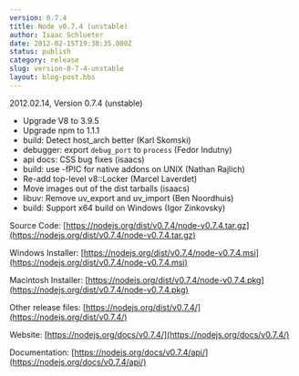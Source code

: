 ```yaml
---
version: 0.7.4
title: Node v0.7.4 (unstable)
author: Isaac Schlueter
date: 2012-02-15T19:38:35.000Z
status: publish
category: release
slug: version-0-7-4-unstable
layout: blog-post.hbs
---
```


2012.02.14, Version 0.7.4 (unstable)

- Upgrade V8 to 3.9.5
- Upgrade npm to 1.1.1
- build: Detect host_arch better (Karl Skomski)
- debugger: export `debug_port` to `process` (Fedor Indutny)
- api docs: CSS bug fixes (isaacs)
- build: use -fPIC for native addons on UNIX (Nathan Rajlich)
- Re-add top-level v8::Locker (Marcel Laverdet)
- Move images out of the dist tarballs (isaacs)
- libuv: Remove uv_export and uv_import (Ben Noordhuis)
- build: Support x64 build on Windows (Igor Zinkovsky)

Source Code: [https://nodejs.org/dist/v0.7.4/node-v0.7.4.tar.gz](https://nodejs.org/dist/v0.7.4/node-v0.7.4.tar.gz)

Windows Installer: [https://nodejs.org/dist/v0.7.4/node-v0.7.4.msi](https://nodejs.org/dist/v0.7.4/node-v0.7.4.msi)

Macintosh Installer: [https://nodejs.org/dist/v0.7.4/node-v0.7.4.pkg](https://nodejs.org/dist/v0.7.4/node-v0.7.4.pkg)

Other release files: [https://nodejs.org/dist/v0.7.4/](https://nodejs.org/dist/v0.7.4/)

Website: [https://nodejs.org/docs/v0.7.4/](https://nodejs.org/docs/v0.7.4/)

Documentation: [https://nodejs.org/docs/v0.7.4/api/](https://nodejs.org/docs/v0.7.4/api/)
